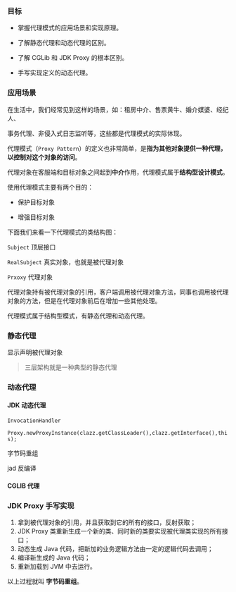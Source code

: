 ### 目标

* 掌握代理模式的应用场景和实现原理。 

* 了解静态代理和动态代理的区别。 

* 了解 CGLib 和 JDK Proxy 的根本区别。 

* 手写实现定义的动态代理。 

### 应用场景

在生活中，我们经常见到这样的场景，如：租房中介、售票黄牛、婚介媒婆、经纪人、 

事务代理、非侵入式日志监听等，这些都是代理模式的实际体现。

代理模式（`Proxy Pattern`）的定义也非常简单，是**指为其他对象提供一种代理，以控制对这个对象的访问**。 

代理对象在客服端和目标对象之间起到**中介**作用，代理模式属于**结构型设计模式**。

使用代理模式主要有两个目的：

* 保护目标对象

* 增强目标对象

下面我们来看一下代理模式的类结构图：

`Subject` 顶层接口

`RealSubject`  真实对象，也就是被代理对象

`Prxoxy` 代理对象

代理对象持有被代理对象的引用，客户端调用被代理对象方法，同事也调用被代理对象的方法，但是在代理对象前后在增加一些其他处理。

代理模式属于结构型模式，有静态代理和动态代理。

### 静态代理

显示声明被代理对象

> 三层架构就是一种典型的静态代理

 

### 动态代理

#### JDK 动态代理

`InvocationHandler` 

`Proxy.newProxyInstance(clazz.getClassLoader(),clazz.getInterface(),this);`

字节码重组

jad 反编译

#### CGLIB 代理



### JDK Proxy 手写实现

1. 拿到被代理对象的引用，并且获取到它的所有的接口，反射获取；
2. JDK Proxy 类重新生成一个新的类、同时新的类要实现被代理类实现的所有接口；
3. 动态生成 Java 代码，把新加的业务逻辑方法由一定的逻辑代码去调用；
4. 编译新生成的 Java 代码；
5. 重新加载到 JVM 中去运行。

以上过程就叫 **字节码重组**。